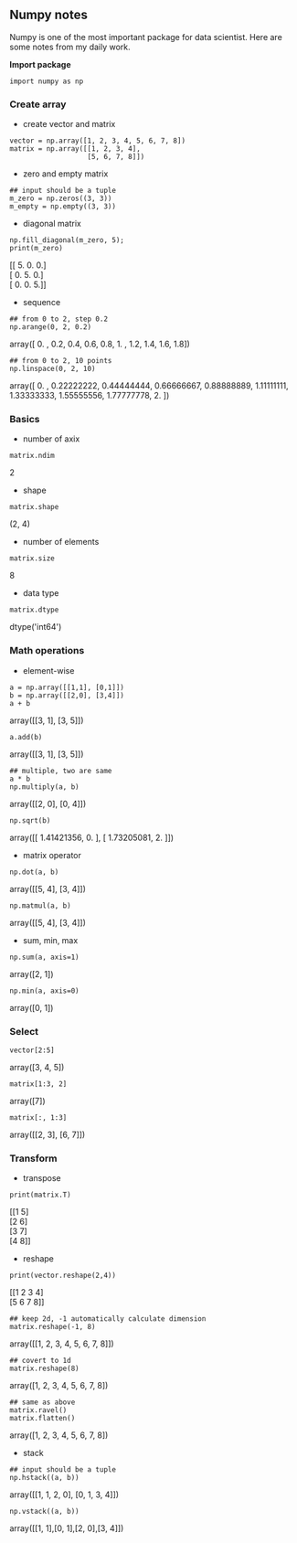 ## Numpy notes

Numpy is one of the most important package for data scientist. Here are some notes from my daily work.

**Import package**
```
import numpy as np
```

### Create array
- create vector and matrix
```
vector = np.array([1, 2, 3, 4, 5, 6, 7, 8])
matrix = np.array([[1, 2, 3, 4],
                   [5, 6, 7, 8]])
```
- zero and empty matrix
```
## input should be a tuple
m_zero = np.zeros((3, 3))
m_empty = np.empty((3, 3))
```
- diagonal matrix
```
np.fill_diagonal(m_zero, 5);
print(m_zero)
```
[[ 5.  0.  0.]  
 [ 0.  5.  0.]  
 [ 0.  0.  5.]]

- sequence
```
## from 0 to 2, step 0.2
np.arange(0, 2, 0.2)
```
array([ 0. ,  0.2,  0.4,  0.6,  0.8,  1. ,  1.2,  1.4,  1.6,  1.8])
```
## from 0 to 2, 10 points
np.linspace(0, 2, 10)
```
array([ 0.        ,  0.22222222,  0.44444444,  0.66666667,  0.88888889, 1.11111111,  1.33333333,  1.55555556,  1.77777778,  2.        ])


### Basics
- number of axix
```
matrix.ndim
```
2
- shape
```
matrix.shape
```
(2, 4)
- number of elements
```
matrix.size
```
8
- data type
```
matrix.dtype
```
dtype('int64')


### Math operations
- element-wise
```
a = np.array([[1,1], [0,1]])
b = np.array([[2,0], [3,4]])
a + b
```
array([[3, 1], [3, 5]])
```
a.add(b)
```
array([[3, 1], [3, 5]])
```
## multiple, two are same
a * b
np.multiply(a, b)
```
array([[2, 0], [0, 4]])
```
np.sqrt(b)
```
array([[ 1.41421356,  0.        ], [ 1.73205081,  2.        ]])

- matrix operator
```
np.dot(a, b)
```
array([[5, 4], [3, 4]])
```
np.matmul(a, b)
```
array([[5, 4], [3, 4]])

- sum, min, max
```
np.sum(a, axis=1)
```
array([2, 1])
```
np.min(a, axis=0)
```
array([0, 1])

### Select
```
vector[2:5]
```
array([3, 4, 5])
```
matrix[1:3, 2]
```
array([7])
```
matrix[:, 1:3]
```
array([[2, 3], [6, 7]])

### Transform
- transpose
```
print(matrix.T)
```
[[1 5]  
 [2 6]  
 [3 7]  
 [4 8]]

- reshape
```
print(vector.reshape(2,4))
```
[[1 2 3 4]  
 [5 6 7 8]]
```
## keep 2d, -1 automatically calculate dimension
matrix.reshape(-1, 8)
```
array([[1, 2, 3, 4, 5, 6, 7, 8]])
```
## covert to 1d
matrix.reshape(8)
```
array([1, 2, 3, 4, 5, 6, 7, 8])
```
## same as above
matrix.ravel()
matrix.flatten()
```
array([1, 2, 3, 4, 5, 6, 7, 8])

- stack  
```
## input should be a tuple
np.hstack((a, b))
```
array([[1, 1, 2, 0], [0, 1, 3, 4]])
```
np.vstack((a, b))
```
array([[1, 1],[0, 1],[2, 0],[3, 4]])
